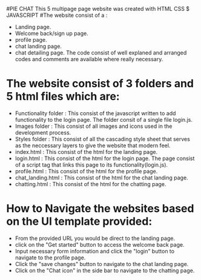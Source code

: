 #PIE CHAT
This 5 multipage page website was created with HTML CSS $ JAVASCRIPT
#The website consist of a :
- Landing page.
- Welcome back/sign up page.
- profile page.
- chat landing page.
- chat detailing page.
The code consist of well explaned and arranged codes and comments are available where really necessary.
# The website consist of 3 folders and 5 html files which are:
- Functionality folder : This consist of the javascript written to add functionality to the login page. The folder consit of a single file login.js.
- Images folder : This consist of all images and icons used in the development process.
- Styles folder : This consist of all the cascading style sheet that serves as the neccessary layers to give the website that modern feel.
- index.html : This consist of the html for the landing page.
- login.html : This consist of the html for the login page. The page consist of a script tag that links this page to its functionality(login.js).
- profile.html : This consist of the html for the profile page.
- chat_landing.html : This consist of the html for the chat landing page.
- chatting.html : This consist of the html for the chatting page.
# How to Navigate the websites based on the UI template provided:
- From the provided URL you would be direct to the landing page.
- click on the "Get started" button to access the welcome back page.
- Input necessary form information and click the "login" button to navigate to the profile page.
- Click the "save changes" button to navigate to the chat landing page.
- Click on the "Chat icon" in the side bar to navigate to the chatting page.
